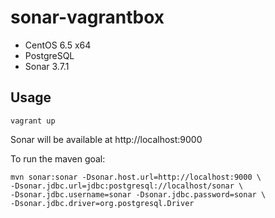 sonar-vagrantbox
================

* CentOS 6.5 x64
* PostgreSQL
* Sonar 3.7.1

## Usage

    vagrant up

Sonar will be available at http://localhost:9000

To run the maven goal:

    mvn sonar:sonar -Dsonar.host.url=http://localhost:9000 \
    -Dsonar.jdbc.url=jdbc:postgresql://localhost/sonar \
    -Dsonar.jdbc.username=sonar -Dsonar.jdbc.password=sonar \
    -Dsonar.jdbc.driver=org.postgresql.Driver
